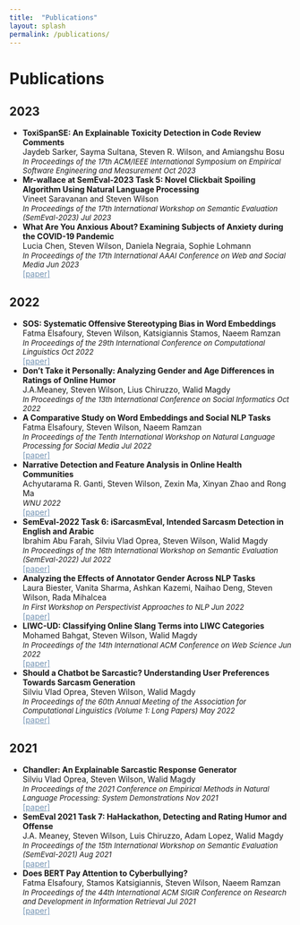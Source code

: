 ```yaml
---
title:  "Publications"
layout: splash
permalink: /publications/
---
```


<p><h1>Publications</h1></p>
<h2>2023</h2>
<ul>
 
<li><b>ToxiSpanSE: An Explainable Toxicity Detection in Code Review Comments</b><br>
Jaydeb Sarker, Sayma Sultana, Steven R. Wilson, and Amiangshu Bosu <br>
<font size = "-1"><em>In Proceedings of the 17th ACM/IEEE International Symposium on Empirical Software Engineering and Measurement Oct 2023</em></font> <br>

 </li>

 
<li><b>Mr-wallace at SemEval-2023 Task 5: Novel Clickbait Spoiling Algorithm Using Natural Language Processing</b><br>
Vineet Saravanan and Steven Wilson <br>
<font size = "-1"><em>In Proceedings of the 17th International Workshop on Semantic Evaluation (SemEval-2023) Jul 2023</em></font> <br>

 </li>
 
<li><b>What Are You Anxious About? Examining Subjects of Anxiety during the COVID-19 Pandemic</b><br>
Lucia Chen, Steven Wilson, Daniela Negraia, Sophie Lohmann <br>
<font size = "-1"><em>In Proceedings of the 17th International AAAI Conference on Web and Social Media Jun 2023</em></font> <br>
<a href="/_pages/publishedpapers/what_ru_axious_about.pdf" style = "color:#7393B3;" target = "_blank">[paper]</a>

 </li>

</ul>
<h2>2022</h2>
<ul>
<li><b>SOS: Systematic Offensive Stereotyping Bias in Word Embeddings</b><br>
Fatma Elsafoury, Steven Wilson, Katsigiannis Stamos, Naeem Ramzan <br>
<font size = "-1"><em>In Proceedings of the 29th International Conference on Computational Linguistics Oct 2022 </em></font> <br>
<a href="/_pages/publishedpapers/systematic_offensive_stereotypic_bias.pdf" style = "color:#7393B3;" target = "_blank">[paper]</a>

 </li>

<li><b>Don’t Take it Personally: Analyzing Gender and Age Differences in Ratings of Online Humor</b><br>
J.A.Meaney, Steven Wilson, Lius Chiruzzo, Walid Magdy <br>
<font size = "-1"><em>In Proceedings of the 13th International Conference on Social Informatics Oct 2022  </em></font> <br>

 </li>

<li><b>A Comparative Study on Word Embeddings and Social NLP Tasks</b><br>
Fatma Elsafoury, Steven Wilson, Naeem Ramzan <br>
<font size = "-1"><em>In Proceedings of the Tenth International Workshop on Natural Language Processing for Social Media Jul 2022  </em></font> <br>
<a href="/_pages/publishedpapers/comparativestudy.pdf" style = "color:#7393B3;" target = "_blank">[paper]</a>

 </li>

<li><b>Narrative Detection and Feature Analysis in Online Health Communities</b><br>
Achyutarama R. Ganti, Steven Wilson, Zexin Ma, Xinyan Zhao and Rong Ma <br>
<font size = "-1"><em>WNU 2022</em></font> <br>
<a href="/_pages/publishedpapers/WNU22_NarrativeDetection.pdf" style = "color:#7393B3;" target = "_blank">[paper]</a>
 </li>

<li><b>SemEval-2022 Task 6: iSarcasmEval, Intended Sarcasm Detection in English and Arabic</b><br>
Ibrahim Abu Farah, Silviu Vlad Oprea, Steven Wilson, Walid Magdy <br>
<font size = "-1"><em>In Proceedings of the 16th International Workshop on Semantic Evaluation (SemEval-2022) Jul 2022 </em></font> <br>
<a href="/_pages/publishedpapers/semeval_task6.pdf" style = "color:#7393B3;" target = "_blank">[paper]</a>
 </li>

 <li><b>Analyzing the Effects of Annotator Gender Across NLP Tasks</b><br>
Laura Biester, Vanita Sharma, Ashkan Kazemi, Naihao Deng, Steven Wilson, Rada Mihalcea <br>
<font size = "-1"><em>In First Workshop on Perspectivist Approaches to NLP Jun 2022 </em></font> <br>
<a href="/_pages/publishedpapers/annotator_gender.pdf" style = "color:#7393B3;" target = "_blank">[paper]</a>
 </li>

 <li><b>LIWC-UD: Classifying Online Slang Terms into LIWC Categories</b><br>
Mohamed Bahgat, Steven Wilson, Walid Magdy <br>
<font size = "-1"><em>In Proceedings of the 14th International ACM Conference on Web Science Jun 2022 </em></font> <br>
<a href="https://dl.acm.org/doi/10.1145/3501247.3531572" style = "color:#7393B3;" target = "_blank">[paper]</a>
 </li>

 <li><b>Should a Chatbot be Sarcastic? Understanding User Preferences Towards Sarcasm Generation</b><br>
Silviu Vlad Oprea, Steven Wilson, Walid Magdy <br>
<font size = "-1"><em>In Proceedings of the 60th Annual Meeting of the Association for Computational Linguistics (Volume 1: Long Papers) May 2022 </em></font> <br>
<a href="/_pages/publishedpapers/chatbot_sarcastic.pdf" style = "color:#7393B3;" target = "_blank">[paper]</a>
 </li>

</ul>

<h2>2021</h2>
<ul>
<li><b>Chandler: An Explainable Sarcastic Response Generator</b><br>
Silviu Vlad Oprea, Steven Wilson, Walid Magdy <br>
<font size = "-1"><em>In Proceedings of the 2021 Conference on Empirical Methods in Natural Language Processing: System Demonstrations Nov 2021  </em></font> <br>
<a href="/_pages/publishedpapers/chandler_demo.pdf" style = "color:#7393B3;" target = "_blank">[paper]</a>
 </li>

 <li><b>SemEval 2021 Task 7: HaHackathon, Detecting and Rating Humor and Offense</b><br>
J.A. Meaney, Steven Wilson, Luis Chiruzzo, Adam Lopez, Walid Magdy
 <br>
<font size = "-1"><em>In Proceedings of the 15th International Workshop on Semantic Evaluation (SemEval-2021) Aug 2021  </em></font> <br>
<a href="/_pages/publishedpapers/2021_semeval_task7.pdf" style = "color:#7393B3;" target = "_blank">[paper]</a>
 </li>

 <li><b>Does BERT Pay Attention to Cyberbullying?</b><br>
Fatma Elsafoury, Stamos  Katsigiannis, Steven Wilson, Naeem Ramzan <br>
<font size = "-1"><em>In Proceedings of the 44th International ACM SIGIR Conference on Research and Development in Information Retrieval Jul 2021  </em></font> <br>
<a href="/_pages/publishedpapers/bert_cyberbullying.pdf" style = "color:#7393B3;" target = "_blank">[paper]</a>
 </li>

</ul>
